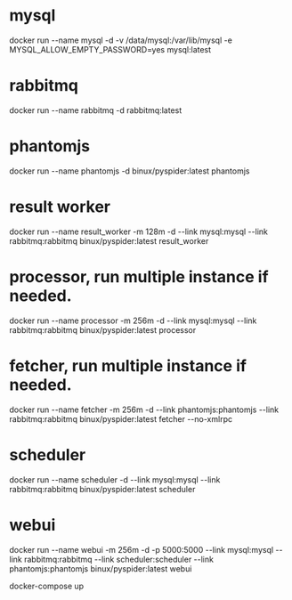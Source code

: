 # mysql
docker run --name mysql -d -v /data/mysql:/var/lib/mysql -e MYSQL_ALLOW_EMPTY_PASSWORD=yes mysql:latest
# rabbitmq
docker run --name rabbitmq -d rabbitmq:latest

# phantomjs
docker run --name phantomjs -d binux/pyspider:latest phantomjs



# result worker
docker run --name result_worker -m 128m -d --link mysql:mysql --link rabbitmq:rabbitmq binux/pyspider:latest result_worker
# processor, run multiple instance if needed.
docker run --name processor -m 256m -d --link mysql:mysql --link rabbitmq:rabbitmq binux/pyspider:latest processor
# fetcher, run multiple instance if needed.
docker run --name fetcher -m 256m -d --link phantomjs:phantomjs --link rabbitmq:rabbitmq binux/pyspider:latest fetcher --no-xmlrpc
# scheduler
docker run --name scheduler -d --link mysql:mysql --link rabbitmq:rabbitmq binux/pyspider:latest scheduler
# webui
docker run --name webui -m 256m -d -p 5000:5000 --link mysql:mysql --link rabbitmq:rabbitmq --link scheduler:scheduler --link phantomjs:phantomjs binux/pyspider:latest webui



docker-compose up
